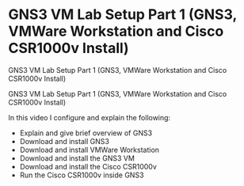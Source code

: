 # GNS3 VM Lab Setup Part 1 (GNS3, VMWare Workstation and Cisco CSR1000v Install)
GNS3 VM Lab Setup Part 1 (GNS3, VMWare Workstation and Cisco CSR1000v Install)


GNS3 VM Lab Setup Part 1 (GNS3, VMWare Workstation and Cisco CSR1000v Install)

In this video I configure and explain the following:

- Explain and give brief overview of GNS3
- Download and install GNS3
- Download and install VMWare Workstation
- Download and install the GNS3 VM
- Download and install the Cisco CSR1000v
- Run the Cisco CSR1000v inside GNS3


